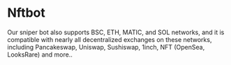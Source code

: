 # Nftbot
Our sniper bot also supports BSC, ETH, MATIC, and SOL networks, and it is compatible with nearly all decentralized exchanges on these networks, including Pancakeswap, Uniswap, Sushiswap, 1inch, NFT (OpenSea, LooksRare) and more..
